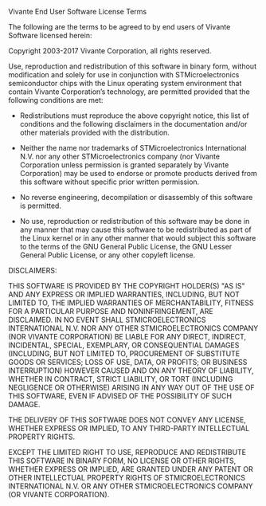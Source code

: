 Vivante End User Software License Terms

The following are the terms to be agreed to by end users of Vivante Software licensed herein:

Copyright 2003-2017 Vivante Corporation, all rights reserved.

Use, reproduction and redistribution of this software in binary form, without modification and solely for use in conjunction with STMicroelectronics semiconductor chips with the Linux operating system environment that contain Vivante Corporation’s technology, are permitted provided that the following conditions are met:

* Redistributions must reproduce the above copyright notice, this list of conditions and the following disclaimers in the documentation and/or other materials provided with the distribution.

* Neither the name nor trademarks of STMicroelectronics International N.V. nor any other STMicroelectronics company (nor Vivante Corporation unless permission is granted separately by Vivante Corporation) may be used to endorse or promote products derived from this software without specific prior written permission.

* No reverse engineering, decompilation or disassembly of this software is permitted.

* No use, reproduction or redistribution of this software may be done in any manner that may cause this software to be redistributed as part of the Linux kernel or in any other manner that would subject this software to the terms of the GNU General Public License, the GNU Lesser General Public License, or any other copyleft license.

DISCLAIMERS:

THIS SOFTWARE IS PROVIDED BY THE COPYRIGHT HOLDER(S) "AS IS" AND ANY EXPRESS OR IMPLIED WARRANTIES, INCLUDING, BUT NOT LIMITED TO, THE IMPLIED WARRANTIES OF MERCHANTABILITY, FITNESS FOR A PARTICULAR PURPOSE AND NONINFRINGEMENT, ARE DISCLAIMED. IN NO EVENT SHALL STMICROELECTRONICS INTERNATIONAL N.V. NOR ANY OTHER STMICROELECTRONICS COMPANY (NOR VIVANTE CORPORATION) BE LIABLE FOR ANY DIRECT, INDIRECT, INCIDENTAL, SPECIAL, EXEMPLARY, OR CONSEQUENTIAL DAMAGES (INCLUDING, BUT NOT LIMITED TO, PROCUREMENT OF SUBSTITUTE GOODS OR SERVICES; LOSS OF USE, DATA, OR PROFITS; OR BUSINESS INTERRUPTION) HOWEVER CAUSED AND ON ANY THEORY OF LIABILITY, WHETHER IN CONTRACT, STRICT LIABILITY, OR TORT (INCLUDING NEGLIGENCE OR OTHERWISE) ARISING IN ANY WAY OUT OF THE USE OF THIS SOFTWARE, EVEN IF ADVISED OF THE POSSIBILITY OF SUCH DAMAGE.

THE DELIVERY OF THIS SOFTWARE DOES NOT CONVEY ANY LICENSE, WHETHER EXPRESS OR IMPLIED, TO ANY THIRD-PARTY INTELLECTUAL PROPERTY RIGHTS.

EXCEPT THE LIMITED RIGHT TO USE, REPRODUCE AND REDISTRIBUTE THIS SOFTWARE IN BINARY FORM, NO LICENSE OR OTHER RIGHTS, WHETHER EXPRESS OR IMPLIED, ARE GRANTED UNDER ANY PATENT OR OTHER INTELLECTUAL PROPERTY RIGHTS OF STMICROELECTRONICS INTERNATIONAL N.V. OR ANY OTHER STMICROELECTRONICS COMPANY (OR VIVANTE CORPORATION).
